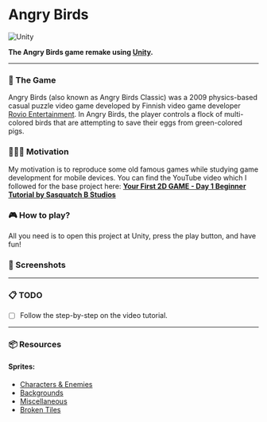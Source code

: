 # Angry Birds
![Unity](https://badgen.net/badge/Unity/2022.3.21f1/green)

**The Angry Birds game remake using [Unity](https://unity.com).**

___

### 👾 The Game

Angry Birds (also known as Angry Birds Classic) was a 2009 physics-based casual puzzle video game developed by Finnish video game developer [Rovio Entertainment](https://www.rovio.com). In Angry Birds, the player controls a flock of multi-colored birds that are attempting to save their eggs from green-colored pigs.

### 👩🏽‍💻 Motivation

My motivation is to reproduce some old famous games while studying game development for mobile devices. You can find the YouTube video which I followed for the base project here: 
**[Your First 2D GAME - Day 1 Beginner Tutorial by Sasquatch B Studios](https://youtu.be/QplEeEAJxck?si=P6LX6YKFd_sciPnu)**

### 🎮 How to play?

All you need is to open this project at Unity, press the play button, and have fun!

### 📸 Screenshots

<!-- <img src="" alt="drawing" width="200"/> -->

---

### 📋 TODO

- [ ] Follow the step-by-step on the video tutorial.

---

### 📦 Resources

#### Sprites:
* [Characters & Enemies](https://www.spriters-resource.com/mobile/angrybirds/sheet/59982/)
* [Backgrounds](https://www.spriters-resource.com/mobile/angrybirds/sheet/164811/)
* [Miscellaneous](https://www.spriters-resource.com/mobile/angrybirds/sheet/159180/)
* [Broken Tiles](https://opengameart.org/content/physics-assets)